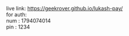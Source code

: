 live link: https://geekrover.github.io/lukash-pay/
<br>
for auth: <br>
num : 1794074014 <br>
pin : 1234<br>
